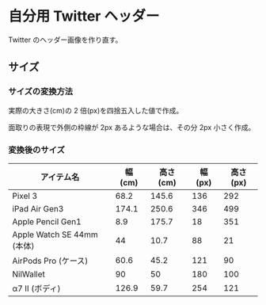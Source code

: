 # 自分用 Twitter ヘッダー

Twitter のヘッダー画像を作り直す。

## サイズ

### サイズの変換方法

実際の大きさ(cm)の 2 倍(px)を四捨五入した値で作成。

面取りの表現で外側の枠線が 2px あるような場合は、その分 2px 小さく作成。

### 変換後のサイズ

| アイテム名                 | 幅 (cm) | 高さ (cm) | 幅 (px) | 高さ (px) |
| -------------------------- | ------- | --------- | ------- | --------- |
| Pixel 3                    | 68.2    | 145.6     | 136     | 292       |
| iPad Air Gen3              | 174.1   | 250.6     | 346     | 499       |
| Apple Pencil Gen1          | 8.9     | 175.7     | 18      | 351       |
| Apple Watch SE 44mm (本体) | 44      | 10.7      | 88      | 21        |
| AirPods Pro (ケース)       | 60.6    | 45.2      | 121     | 90        |
| NilWallet                  | 90      | 50        | 180     | 100       |
| α7 II (ボディ)             | 126.9   | 59.7      | 254     | 121       |
